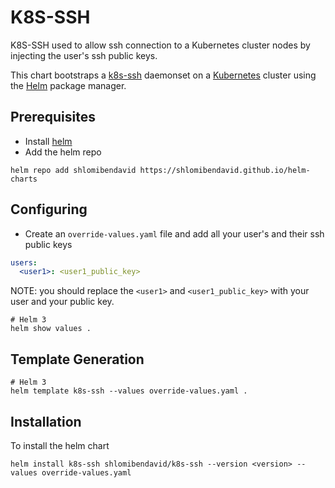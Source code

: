 # K8S-SSH

K8S-SSH used to allow ssh connection to a Kubernetes cluster nodes by injecting the user's ssh public keys.

This chart bootstraps a [k8s-ssh](https://artifacthub.io/packages/helm/k8s-ssh/k8s-ssh) daemonset on a [Kubernetes](http://kubernetes.io) cluster using the [Helm](https://helm.sh) package manager.

## Prerequisites

- Install [helm](https://helm.sh/docs/intro/install/)
- Add the helm repo

```console
helm repo add shlomibendavid https://shlomibendavid.github.io/helm-charts
```

## Configuring

- Create an `override-values.yaml` file and add all your user's and their ssh public keys

```yaml
users:
  <user1>: <user1_public_key>
```

NOTE: you should replace the `<user1>` and `<user1_public_key>` with your user and your public key.

```console
# Helm 3
helm show values .
```

## Template Generation

```console
# Helm 3
helm template k8s-ssh --values override-values.yaml .
```

## Installation

To install the helm chart

```console
helm install k8s-ssh shlomibendavid/k8s-ssh --version <version> --values override-values.yaml
```

